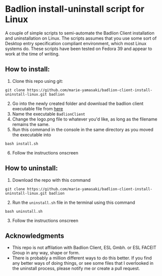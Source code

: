 # Badlion install-uninstall script for Linux
A couple of simple scripts to semi-automate the Badlion Client installation and uninstallation on Linux. The scripts assumes that you use some sort of Desktop entry specification compliant environment, which most Linux systems do. These scripts have been tested on Fedora 39 and appear to work at the time of writing.
## How to install:
1. Clone this repo using git:
````
git clone https://github.com/marie-yamasaki/badlion-client-install-uninstall-linux.git badlion
````
2. Go into the newly created folder and download the badlion client executable file from [here](https://www.badlion.net/download/client/latest/linux)
3. Name the executable `BadlionClient`
4. Change the logo.png file to whatever you'd like, as long as the filename remains the same.
5. Run this command in the console in the same directory as you moved the executable into
````
bash install.sh
````
6. Follow the instructions onscreen

## How to uninstall:
1. Download the repo with this command 
````
git clone https://github.com/marie-yamasaki/badlion-client-install-uninstall-linux.git badlion
````
2. Run the `uninstall.sh` file in the terminal using this command
````
bash uninstall.sh
````
3. Follow the instructions onscreen

## Acknowledgments 
- This repo is not affilation with Badlion Client, ESL Gmbh. or ESL FACEIT Group in any way, shape or form.
- There is probably a million different ways to do this better. If you find any better ways of doing things, or see some files that I overlooked in the uninstall process, please notify me or create a pull request.